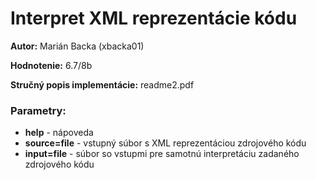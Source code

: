 # Interpret XML reprezentácie kódu

**Autor:** Marián Backa (xbacka01)

**Hodnotenie:** 6.7/8b

**Stručný popis implementácie:** readme2.pdf

### Parametry:
- **help** - nápoveda
- **source=file** - vstupný súbor s XML reprezentáciou zdrojového kódu
- **input=file** - súbor so vstupmi pre samotnú interpretáciu zadaného zdrojového kódu

